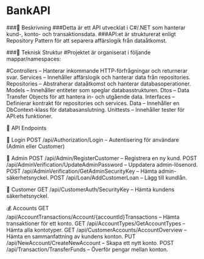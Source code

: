# BankAPI

###📌 Beskrivning
###Detta är ett API utvecklat i C#/.NET som hanterar kund-, konto- och transaktionsdata. 
###API:et är strukturerat enligt Repository Pattern för att separera affärslogik från dataåtkomst.

###🔹 Teknisk Struktur
#Projektet är organiserat i följande mappar/namespaces:

#Controllers – Hanterar inkommande HTTP-förfrågningar och returnerar svar.
Services – Innehåller affärslogik och hanterar data från repositories.
Repositories – Abstraherar dataåtkomst och hanterar databasoperationer.
Models – Innehåller entiteter som speglar databasstrukturen.
Dtos – Data Transfer Objects för att hantera in- och utgående data.
Interfaces – Definierar kontrakt för repositories och services.
Data – Innehåller en DbContext-klass för databasanslutning.
Unittests – Innehåller tester för API:ets funktioner.

📌 API Endpoints

🔑 Login
POST /api/Authorization/Login – Autentisering för användare (Admin eller Customer)

🔧 Admin
POST /api/Admin/RegisterCustomer – Registrera en ny kund.
POST /api/AdminVerification/UpdateAdminPassword – Uppdatera admin-lösenord.
POST /api/AdminVerification/GetAdminSecurityKey – Hämta admin-säkerhetsnyckel.
POST /api/Loan/AddCustomerLoan – Lägg till kundlån.

👤 Customer
GET /api/CustomerAuth/SecurityKey – Hämta kundens säkerhetsnyckel.

💰 Accounts
GET /api/AccountTransactions/Account/{accountId}Transactions – Hämta transaktioner för ett konto.
GET /api/AccountTypes/GetAccountTypes – Hämta alla kontotyper.
GET /api/CustomerAccounts/AccountOverview – Hämta en sammanfattning av kundens konton.
PUT /api/NewAccount/CreateNewAccount – Skapa ett nytt konto.
POST /api/Transaction/TransferFunds – Överför pengar mellan konton.
